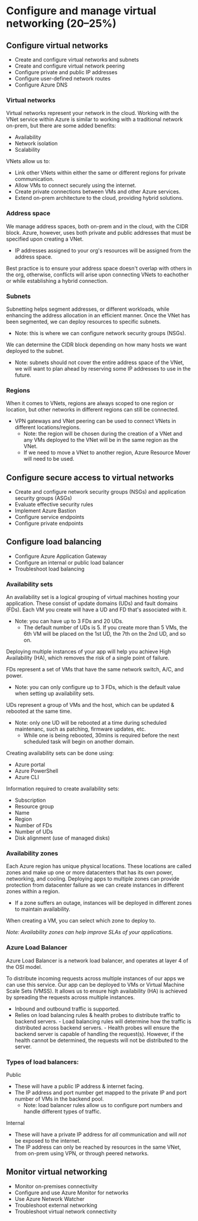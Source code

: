 # Configure and manage virtual networking (20–25%)

## Configure virtual networks

- Create and configure virtual networks and subnets
- Create and configure virtual network peering
- Configure private and public IP addresses
- Configure user-defined network routes
- Configure Azure DNS

### Virtual networks

Virtual networks represent your network in the cloud. Working with the VNet service within Azure is similar to working with a traditional network on-prem, but there are some added benefits:
- Availability
- Network isolation
- Scalability

VNets allow us to:
- Link other VNets within either the same or different regions for private communication.
- Allow VMs to connect securely using the internet.
- Create private connections between VMs and other Azure services.
- Extend on-prem architecture to the cloud, providing hybrid solutions.


### Address space

We manage address spaces, both on-prem and in the cloud, with the CIDR block. Azure, however, uses both private and public addresses that must be specified upon creating a VNet.
- IP addresses assigned to your org's resources will be assigned from the address space.

Best practice is to ensure your address space doesn't overlap with others in the org, otherwise, conflicts will arise upon connecting VNets to eachother or while establishing a hybrid connection.


### Subnets

Subnetting helps segment addresses, or different workloads, while enhancing the address allocation in an efficient manner. Once the VNet has been segmented, we can deploy resources to specific subnets.
- Note: this is where we can configure network security groups (NSGs).

We can determine the CIDR block depending on how many hosts we want deployed to the subnet. 
- Note: subnets should not cover the entire address space of the VNet, we will want to plan ahead by reserving some IP addresses to use in the future.


### Regions

When it comes to VNets, regions are always scoped to one region or location, but other networks in different regions can still be connected. 
- VPN gateways and VNet peering can be used to connect VNets in different locations/regions.
    - Note: the region will be chosen during the creation of a VNet and any VMs deployed to the VNet will be in the same region as the VNet.
    - If we need to move a VNet to another region, Azure Resource Mover will need to be used.
 


## Configure secure access to virtual networks

- Create and configure network security groups (NSGs) and application security groups (ASGs)
- Evaluate effective security rules
- Implement Azure Bastion
- Configure service endpoints
- Configure private endpoints

## Configure load balancing

- Configure Azure Application Gateway
- Configure an internal or public load balancer
- Troubleshoot load balancing


### Availability sets

An availability set is a logical grouping of virtual machines hosting your application. These consist of update domains (UDs) and fault domains (FDs). Each VM you create will have a UD and FD that's associated with it. 
- Note: you can have up to 3 FDs and 20 UDs.
  - The default number of UDs is 5. If you create more than 5 VMs, the 6th VM will be placed on the 1st UD, the 7th on the 2nd UD, and so on.

Deploying multiple instances of your app will help you achieve High Availability (HA), which removes the risk of a single point of failure. 

FDs represent a set of VMs that have the same network switch, A/C, and power.
- Note: you can only configure up to 3 FDs, which is the default value when setting up availability sets.

UDs represent a group of VMs and the host, which can be updated & rebooted at the same time. 
- Note: only one UD will be rebooted at a time during scheduled maintenanc, such as patching, firmware updates, etc.
  - While one is being rebooted, 30mins is required before the next scheduled task will begin on another domain. 

Creating availability sets can be done using:
- Azure portal
- Azure PowerShell
- Azure CLI

Information required to create availability sets:
- Subscription
- Resource group
- Name
- Region
- Number of FDs
- Number of UDs
- Disk alignment (use of managed disks)


### Availability zones

Each Azure region has unique physical locations. These locations are called zones and make up one or more datacenters that has its own power, networking, and cooling. Deploying apps to multiple zones can provide protection from datacenter failure as we can create instances in different zones within a region. 
- If a zone suffers an outage, instances will be deployed in different zones to maintain availability.

When creating a VM, you can select which zone to deploy to. 

*Note: Availability zones can help improve SLAs of your applications.*


### Azure Load Balancer

Azure Load Balancer is a network load balancer, and operates at layer 4 of the OSI model. 

To distribute incoming requests across multiple instances of our apps we can use this service. Our app can be deployed to VMs or Virtual Machine Scale Sets (VMSS). It allows us to ensure high availability (HA) is achieved by spreading the requests across multiple instances.
- Inbound and outbound traffic is supported.
- Relies on load balancing rules & health probes to distribute traffic to backend servers.
      - Load balancing rules will determine how the traffic is distributed across backend servers.
      - Health probes will ensure the backend server is capable of handling the request(s). However, if the health cannot be determined, the requests will not be distributed to the server.



### Types of load balancers:

Public
- These will have a public IP address & internet facing.
- The IP address and port number get mapped to the private IP and port number of VMs in the backend pool.
    - Note: load balancer rules allow us to configure port numbers and handle different types of traffic.
  
Internal
- These will have a private IP address for *all* communication and will *not* be exposed to the internet.
- The IP address can only be reached by resources in the same VNet, from on-prem using VPN, or through peered networks.


## Monitor virtual networking

- Monitor on-premises connectivity
- Configure and use Azure Monitor for networks
- Use Azure Network Watcher
- Troubleshoot external networking
- Troubleshoot virtual network connectivity
